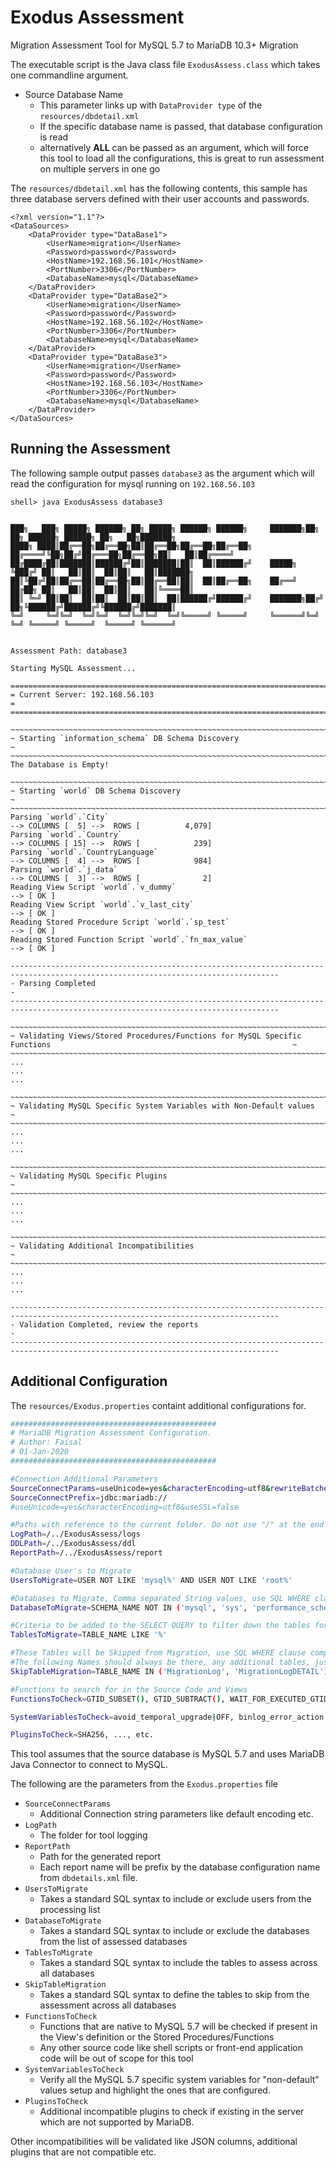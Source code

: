 # Exodus Assessment

Migration Assessment Tool for MySQL 5.7 to MariaDB 10.3+ Migration

The executable script is the Java class file `ExodusAssess.class` which takes one commandline argument.

- Source Database Name
  - This parameter links up with `DataProvider type` of the `resources/dbdetail.xml` 
  - If the specific database name is passed, that database configuration is read
  - alternatively **ALL** can be passed as an argument, which will force this tool to load all the configurations, this is great to run assessment on multiple servers in one go

The `resources/dbdetail.xml` has the following contents, this sample has three database servers defined with their user accounts and passwords. 

```
<?xml version="1.1"?>
<DataSources>
	<DataProvider type="DataBase1">
		<UserName>migration</UserName>
		<Password>password</Password>
		<HostName>192.168.56.101</HostName>
		<PortNumber>3306</PortNumber>
		<DatabaseName>mysql</DatabaseName>
	</DataProvider>
	<DataProvider type="DataBase2">
		<UserName>migration</UserName>
		<Password>password</Password>
		<HostName>192.168.56.102</HostName>
		<PortNumber>3306</PortNumber>
		<DatabaseName>mysql</DatabaseName>
	</DataProvider>
	<DataProvider type="DataBase3">
		<UserName>migration</UserName>
		<Password>password</Password>
		<HostName>192.168.56.103</HostName>
		<PortNumber>3306</PortNumber>
		<DatabaseName>mysql</DatabaseName>
	</DataProvider>
</DataSources>
```

## Running the Assessment

The following sample output passes `database3` as the argument which will read the configuration for mysql running on `192.168.56.103` 

```
shell> java ExodusAssess database3


███╗   ███╗ █████╗ ██████╗ ██╗ █████╗ ██████╗ ██████╗     ███████╗██╗  ██╗ ██████╗ ██████╗ ██╗   ██╗███████╗
████╗ ████║██╔══██╗██╔══██╗██║██╔══██╗██╔══██╗██╔══██╗    ██╔════╝╚██╗██╔╝██╔═══██╗██╔══██╗██║   ██║██╔════╝
██╔████╔██║███████║██████╔╝██║███████║██║  ██║██████╔╝    █████╗   ╚███╔╝ ██║   ██║██║  ██║██║   ██║███████╗
██║╚██╔╝██║██╔══██║██╔══██╗██║██╔══██║██║  ██║██╔══██╗    ██╔══╝   ██╔██╗ ██║   ██║██║  ██║██║   ██║╚════██║
██║ ╚═╝ ██║██║  ██║██║  ██║██║██║  ██║██████╔╝██████╔╝    ███████╗██╔╝ ██╗╚██████╔╝██████╔╝╚██████╔╝███████║
╚═╝     ╚═╝╚═╝  ╚═╝╚═╝  ╚═╝╚═╝╚═╝  ╚═╝╚═════╝ ╚═════╝     ╚══════╝╚═╝  ╚═╝ ╚═════╝ ╚═════╝  ╚═════╝ ╚══════╝


Assessment Path: database3

Starting MySQL Assessment...

==================================================================================================================================
= Current Server: 192.168.56.103                                                                                                 =
==================================================================================================================================

~~~~~~~~~~~~~~~~~~~~~~~~~~~~~~~~~~~~~~~~~~~~~~~~~~~~~~~~~~~~~~~~~~~~~~~~~~~~~~~~~~~~~~~~~~~~~~~~~~~~~~~~~~~~~~~~~~~~~~~~~~~~~~~~~~
~ Starting `information_schema` DB Schema Discovery                                                                              ~
~~~~~~~~~~~~~~~~~~~~~~~~~~~~~~~~~~~~~~~~~~~~~~~~~~~~~~~~~~~~~~~~~~~~~~~~~~~~~~~~~~~~~~~~~~~~~~~~~~~~~~~~~~~~~~~~~~~~~~~~~~~~~~~~~~
The Database is Empty!

~~~~~~~~~~~~~~~~~~~~~~~~~~~~~~~~~~~~~~~~~~~~~~~~~~~~~~~~~~~~~~~~~~~~~~~~~~~~~~~~~~~~~~~~~~~~~~~~~~~~~~~~~~~~~~~~~~~~~~~~~~~~~~~~~~
~ Starting `world` DB Schema Discovery                                                                                           ~
~~~~~~~~~~~~~~~~~~~~~~~~~~~~~~~~~~~~~~~~~~~~~~~~~~~~~~~~~~~~~~~~~~~~~~~~~~~~~~~~~~~~~~~~~~~~~~~~~~~~~~~~~~~~~~~~~~~~~~~~~~~~~~~~~~
Parsing `world`.`City`                                                               --> COLUMNS [  5] -->  ROWS [          4,079]
Parsing `world`.`Country`                                                            --> COLUMNS [ 15] -->  ROWS [            239]
Parsing `world`.`CountryLanguage`                                                    --> COLUMNS [  4] -->  ROWS [            984]
Parsing `world`.`j_data`                                                             --> COLUMNS [  3] -->  ROWS [              2]
Reading View Script `world`.`v_dummy`                                                --> [ OK ]
Reading View Script `world`.`v_last_city`                                            --> [ OK ]
Reading Stored Procedure Script `world`.`sp_test`                                    --> [ OK ]
Reading Stored Function Script `world`.`fn_max_value`                                --> [ OK ]

----------------------------------------------------------------------------------------------------------------------------------
- Parsing Completed                                                                                                              -
----------------------------------------------------------------------------------------------------------------------------------

~~~~~~~~~~~~~~~~~~~~~~~~~~~~~~~~~~~~~~~~~~~~~~~~~~~~~~~~~~~~~~~~~~~~~~~~~~~~~~~~~~~~~~~~~~~~~~~~~~~~~~~~~~~~~~~~~~~~~~~~~~~~~~~~~~
~ Validating Views/Stored Procedures/Functions for MySQL Specific Functions                                                      ~
~~~~~~~~~~~~~~~~~~~~~~~~~~~~~~~~~~~~~~~~~~~~~~~~~~~~~~~~~~~~~~~~~~~~~~~~~~~~~~~~~~~~~~~~~~~~~~~~~~~~~~~~~~~~~~~~~~~~~~~~~~~~~~~~~~
...
...
...

~~~~~~~~~~~~~~~~~~~~~~~~~~~~~~~~~~~~~~~~~~~~~~~~~~~~~~~~~~~~~~~~~~~~~~~~~~~~~~~~~~~~~~~~~~~~~~~~~~~~~~~~~~~~~~~~~~~~~~~~~~~~~~~~~~
~ Validating MySQL Specific System Variables with Non-Default values                                                             ~
~~~~~~~~~~~~~~~~~~~~~~~~~~~~~~~~~~~~~~~~~~~~~~~~~~~~~~~~~~~~~~~~~~~~~~~~~~~~~~~~~~~~~~~~~~~~~~~~~~~~~~~~~~~~~~~~~~~~~~~~~~~~~~~~~~
...
...
...

~~~~~~~~~~~~~~~~~~~~~~~~~~~~~~~~~~~~~~~~~~~~~~~~~~~~~~~~~~~~~~~~~~~~~~~~~~~~~~~~~~~~~~~~~~~~~~~~~~~~~~~~~~~~~~~~~~~~~~~~~~~~~~~~~~
~ Validating MySQL Specific Plugins                                                                                              ~
~~~~~~~~~~~~~~~~~~~~~~~~~~~~~~~~~~~~~~~~~~~~~~~~~~~~~~~~~~~~~~~~~~~~~~~~~~~~~~~~~~~~~~~~~~~~~~~~~~~~~~~~~~~~~~~~~~~~~~~~~~~~~~~~~~
...
...
...

~~~~~~~~~~~~~~~~~~~~~~~~~~~~~~~~~~~~~~~~~~~~~~~~~~~~~~~~~~~~~~~~~~~~~~~~~~~~~~~~~~~~~~~~~~~~~~~~~~~~~~~~~~~~~~~~~~~~~~~~~~~~~~~~~~
~ Validating Additional Incompatibilities                                                                                        ~
~~~~~~~~~~~~~~~~~~~~~~~~~~~~~~~~~~~~~~~~~~~~~~~~~~~~~~~~~~~~~~~~~~~~~~~~~~~~~~~~~~~~~~~~~~~~~~~~~~~~~~~~~~~~~~~~~~~~~~~~~~~~~~~~~~
...
...
...

----------------------------------------------------------------------------------------------------------------------------------
- Validation Completed, review the reports                                                                                       -
----------------------------------------------------------------------------------------------------------------------------------
```

## Additional Configuration

The `resources/Exodus.properties` containt additional configurations for.

```bash
##############################################
# MariaDB Migration Assessment Configuration.
# Author: Faisal
# 01-Jan-2020
##############################################

#Connection Additional Parameters
SourceConnectParams=useUnicode=yes&characterEncoding=utf8&rewriteBatchedStatements=true&useSSL=false
SourceConnectPrefix=jdbc:mariadb://
#useUnicode=yes&characterEncoding=utf8&useSSL=false

#Paths with reference to the current folder. Do not use "/" at the end of the path
LogPath=/../ExodusAssess/logs
DDLPath=/../ExodusAssess/ddl
ReportPath=/../ExodusAssess/report

#Database User's to Migrate
UsersToMigrate=USER NOT LIKE 'mysql%' AND USER NOT LIKE 'root%'

#Databases to Migrate, Comma separated String values, use SQL WHERE clause compatible with the Source DB Data Dictionary Tables
DatabaseToMigrate=SCHEMA_NAME NOT IN ('mysql', 'sys', 'performance_schema', 'information_schema')

#Criteria to be added to the SELECT QUERY to filter down the tables for migration, use SQL WHERE clause compatible with the Source DB Data Dictionary Tables
TablesToMigrate=TABLE_NAME LIKE '%'

#These Tables will be Skipped from Migration, use SQL WHERE clause compatible with the Source DB Data Dictionary Tables.
#The following Names should always be there, any additional tables, just add on to the list or use "AND additional expression"
SkipTableMigration=TABLE_NAME IN ('MigrationLog', 'MigrationLogDETAIL')

#Functions to search for in the Source Code and Views
FunctionsToCheck=GTID_SUBSET(), GTID_SUBTRACT(), WAIT_FOR_EXECUTED_GTID_SET(), WAIT_UNTIL_SQL_THREAD_AFTER_GTIDS(), DISTANCE(), MBRCOVEREDBY(), ST_BUFFER_STRATEGY(), ST_DISTANCE_SPHERE(), ST_GeoHash(), ST_IsValid(), ST_LatFromGeoHash(), ST_LongFromGeoHash(), ST_PointFromGeoHash(), ST_SIMPLIFY(), ST_VALIDATE(), RANDOM_BYTES(), RELEASE_ALL_LOCKS(), VALIDATE_PASSWORD_STRENGTH()

SystemVariablesToCheck=avoid_temporal_upgrade|OFF, binlog_error_action|ABORT_SERVER, etc...

PluginsToCheck=SHA256, ..., etc.
```

This tool assumes that the source database is MySQL 5.7 and uses MariaDB Java Connector to connect to MySQL.

The following are the parameters from the `Exodus.properties` file

- `SourceConnectParams`
  - Additional Connection string parameters like default encoding etc.
- `LogPath`
  - The folder for tool logging
- `ReportPath`
  - Path for the generated report
  - Each report name will be prefix by the database configuration name from `dbdetails.xml` file.
- `UsersToMigrate`
  - Takes a standard SQL syntax to include or exclude users from the processing list
- `DatabaseToMigrate`
  - Takes a standard SQL syntax to include or exclude the databases from the list of assessed databases
- `TablesToMigrate`
  - Takes a standard SQL syntax to include the tables to assess across all databases
- `SkipTableMigration`
  - Takes a standard SQL syntax to define the tables to skip from the assessment across all databases
- `FunctionsToCheck`
  - Functions that are native to MySQL 5.7 will be checked if present in the View's definition or the Stored Procedures/Functions
  - Any other source code like shell scripts or front-end application code will be out of scope for this tool
- `SystemVariablesToCheck`
  - Verify all the MySQL 5.7 specific system variables for "non-default" values setup and highlight the ones that are configured.
- `PluginsToCheck`
  - Additional incompatible plugins to check if existing in the server which are not supported by MariaDB.

Other incompatibilities will be validated like JSON columns, additional plugins that are not compatible etc.
